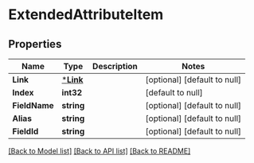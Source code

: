 # ExtendedAttributeItem

## Properties
Name | Type | Description | Notes
------------ | ------------- | ------------- | -------------
**Link** | [***Link**](Link.md) |  | [optional] [default to null]
**Index** | **int32** |  | [default to null]
**FieldName** | **string** |  | [optional] [default to null]
**Alias** | **string** |  | [optional] [default to null]
**FieldId** | **string** |  | [optional] [default to null]

[[Back to Model list]](../README.md#documentation-for-models) [[Back to API list]](../README.md#documentation-for-api-endpoints) [[Back to README]](../README.md)



